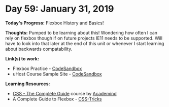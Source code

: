 # Day 59: January 31, 2019

**Today's Progress:** Flexbox History and Basics!

**Thoughts:** Pumped to be learning about this! Wondering how often I can rely on flexbox though if on future projects IE11 needs to be supported. Will have to look into that later at the end of this unit or whenever I start learning about backwards compatability.

**Link(s) to work:**
* Flexbox Practice - [CodeSandbox](https://codesandbox.io/embed/llw2mn2zq9?view=preview)
* uHost Course Sample Site - [CodeSandbox](https://codesandbox.io/embed/vm3qvyj283?view=preview)

**Learning Resources:**
* [CSS - The Complete Guide](https://www.udemy.com/css-the-complete-guide-incl-flexbox-grid-sass/) course by [Academind](https://www.academind.com/)
* A Complete Guide to Flexbox - [CSS-Tricks](https://css-tricks.com/snippets/css/a-guide-to-flexbox/)